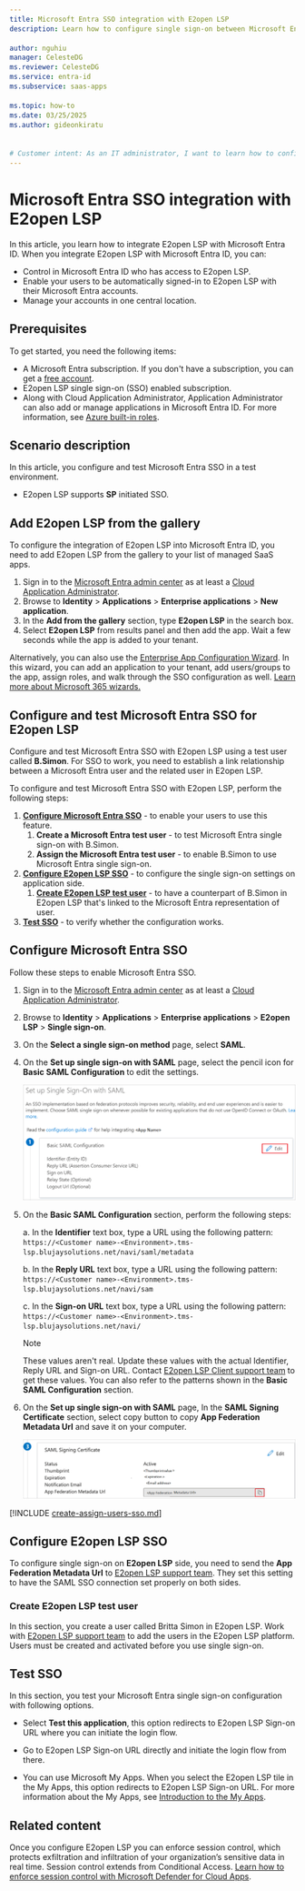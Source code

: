 ```yaml
---
title: Microsoft Entra SSO integration with E2open LSP
description: Learn how to configure single sign-on between Microsoft Entra ID and E2open LSP.

author: nguhiu
manager: CelesteDG
ms.reviewer: CelesteDG
ms.service: entra-id
ms.subservice: saas-apps

ms.topic: how-to
ms.date: 03/25/2025
ms.author: gideonkiratu


# Customer intent: As an IT administrator, I want to learn how to configure single sign-on between Microsoft Entra ID and E2open LSP so that I can control who has access to E2open LSP, enable automatic sign-in with Microsoft Entra accounts, and manage my accounts in one central location.
---
```


# Microsoft Entra SSO integration with E2open LSP

In this article,  you learn how to integrate E2open LSP with Microsoft Entra ID. When you integrate E2open LSP with Microsoft Entra ID, you can:

* Control in Microsoft Entra ID who has access to E2open LSP.
* Enable your users to be automatically signed-in to E2open LSP with their Microsoft Entra accounts.
* Manage your accounts in one central location.

## Prerequisites

To get started, you need the following items:

* A Microsoft Entra subscription. If you don't have a subscription, you can get a [free account](https://azure.microsoft.com/free/).
* E2open LSP single sign-on (SSO) enabled subscription.
* Along with Cloud Application Administrator, Application Administrator can also add or manage applications in Microsoft Entra ID.
For more information, see [Azure built-in roles](~/identity/role-based-access-control/permissions-reference.md).

## Scenario description

In this article,  you configure and test Microsoft Entra SSO in a test environment.

* E2open LSP supports **SP** initiated SSO.

## Add E2open LSP from the gallery

To configure the integration of E2open LSP into Microsoft Entra ID, you need to add E2open LSP from the gallery to your list of managed SaaS apps.

1. Sign in to the [Microsoft Entra admin center](https://entra.microsoft.com) as at least a [Cloud Application Administrator](~/identity/role-based-access-control/permissions-reference.md#cloud-application-administrator).
1. Browse to **Identity** > **Applications** > **Enterprise applications** > **New application**.
1. In the **Add from the gallery** section, type **E2open LSP** in the search box.
1. Select **E2open LSP** from results panel and then add the app. Wait a few seconds while the app is added to your tenant.

 Alternatively, you can also use the [Enterprise App Configuration Wizard](https://portal.office.com/AdminPortal/home?Q=Docs#/azureadappintegration). In this wizard, you can add an application to your tenant, add users/groups to the app, assign roles, and walk through the SSO configuration as well. [Learn more about Microsoft 365 wizards.](/microsoft-365/admin/misc/azure-ad-setup-guides)

<a name='configure-and-test-azure-ad-sso-for-e2open-lsp'></a>

## Configure and test Microsoft Entra SSO for E2open LSP

Configure and test Microsoft Entra SSO with E2open LSP using a test user called **B.Simon**. For SSO to work, you need to establish a link relationship between a Microsoft Entra user and the related user in E2open LSP.

To configure and test Microsoft Entra SSO with E2open LSP, perform the following steps:

1. **[Configure Microsoft Entra SSO](#configure-azure-ad-sso)** - to enable your users to use this feature.
    1. **Create a Microsoft Entra test user** - to test Microsoft Entra single sign-on with B.Simon.
    1. **Assign the Microsoft Entra test user** - to enable B.Simon to use Microsoft Entra single sign-on.
1. **[Configure E2open LSP SSO](#configure-e2open-lsp-sso)** - to configure the single sign-on settings on application side.
    1. **[Create E2open LSP test user](#create-e2open-lsp-test-user)** - to have a counterpart of B.Simon in E2open LSP that's linked to the Microsoft Entra representation of user.
1. **[Test SSO](#test-sso)** - to verify whether the configuration works.

<a name='configure-azure-ad-sso'></a>

## Configure Microsoft Entra SSO

Follow these steps to enable Microsoft Entra SSO.

1. Sign in to the [Microsoft Entra admin center](https://entra.microsoft.com) as at least a [Cloud Application Administrator](~/identity/role-based-access-control/permissions-reference.md#cloud-application-administrator).
1. Browse to **Identity** > **Applications** > **Enterprise applications** > **E2open LSP** > **Single sign-on**.
1. On the **Select a single sign-on method** page, select **SAML**.
1. On the **Set up single sign-on with SAML** page, select the pencil icon for **Basic SAML Configuration** to edit the settings.

   ![Screenshot shows to edit Basic S A M L Configuration.](common/edit-urls.png "Basic Configuration")

1. On the **Basic SAML Configuration** section, perform the following steps:

    a. In the **Identifier** text box, type a URL using the following pattern:
    `https://<Customer name>-<Environment>.tms-lsp.blujaysolutions.net/navi/saml/metadata`
    
    b. In the **Reply URL** text box, type a URL using the following pattern:
    `https://<Customer name>-<Environment>.tms-lsp.blujaysolutions.net/navi/sam`

    c. In the **Sign-on URL** text box, type a URL using the following pattern:
    `https://<Customer name>-<Environment>.tms-lsp.blujaysolutions.net/navi/`

    > [!NOTE]
	> These values aren't real. Update these values with the actual Identifier, Reply URL and Sign-on URL. Contact [E2open LSP Client support team](mailto:customersupport@e2open.com) to get these values. You can also refer to the patterns shown in the **Basic SAML Configuration** section.

1. On the **Set up single sign-on with SAML** page, In the **SAML Signing Certificate** section, select copy button to copy **App Federation Metadata Url** and save it on your computer.

	![Screenshot shows the Certificate download link.](common/copy-metadataurl.png "Certificate")

<a name='create-an-azure-ad-test-user'></a>

[!INCLUDE [create-assign-users-sso.md](~/identity/saas-apps/includes/create-assign-users-sso.md)]

## Configure E2open LSP SSO

To configure single sign-on on **E2open LSP** side, you need to send the **App Federation Metadata Url** to [E2open LSP support team](mailto:customersupport@e2open.com). They set this setting to have the SAML SSO connection set properly on both sides.

### Create E2open LSP test user

In this section, you create a user called Britta Simon in E2open LSP. Work with [E2open LSP support team](mailto:customersupport@e2open.com) to add the users in the E2open LSP platform. Users must be created and activated before you use single sign-on.

## Test SSO 

In this section, you test your Microsoft Entra single sign-on configuration with following options. 

* Select **Test this application**, this option redirects to E2open LSP Sign-on URL where you can initiate the login flow. 

* Go to E2open LSP Sign-on URL directly and initiate the login flow from there.

* You can use Microsoft My Apps. When you select the E2open LSP tile in the My Apps, this option redirects to E2open LSP Sign-on URL. For more information about the My Apps, see [Introduction to the My Apps](https://support.microsoft.com/account-billing/sign-in-and-start-apps-from-the-my-apps-portal-2f3b1bae-0e5a-4a86-a33e-876fbd2a4510).

## Related content

Once you configure E2open LSP you can enforce session control, which protects exfiltration and infiltration of your organization’s sensitive data in real time. Session control extends from Conditional Access. [Learn how to enforce session control with Microsoft Defender for Cloud Apps](/cloud-app-security/proxy-deployment-any-app).
